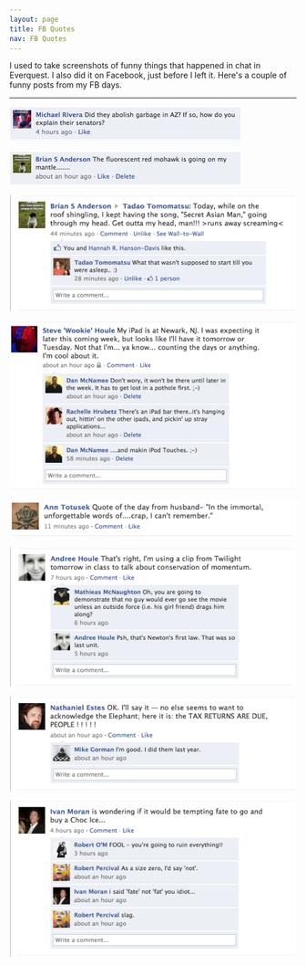 ```yaml
---
layout: page
title: FB Quotes
nav: FB Quotes
---
```


I used to take screenshots of funny things that happened in chat in Everquest.
I also did it on Facebook, just before I left it.  Here's a couple of funny
posts from my FB days.

---

![](/assets/fb-quotes/Screen%20shot%202010-07-01%20at%202.07.26%20PM.png)

![](/assets/fb-quotes/Screen%20shot%202010-06-29%20at%2010.47.00%20PM.png)

![](/assets/fb-quotes/Screen%20shot%202010-06-29%20at%208.56.32%20PM.png)

![](/assets/fb-quotes/Screen%20shot%202010-06-13%20at%2012.05.14%20PM.png)

![](/assets/fb-quotes/Screen%20shot%202010-04-29%20at%208.24.53%20PM.png)

![](/assets/fb-quotes/Screen%20shot%202010-04-16%20at%208.04.21%20AM.png)

![](/assets/fb-quotes/Screen%20shot%202010-04-15%20at%2012.35.30%20AM.png)

![](/assets/fb-quotes/Screen%20shot%202010-04-10%20at%201.25.57%20PM.png)
